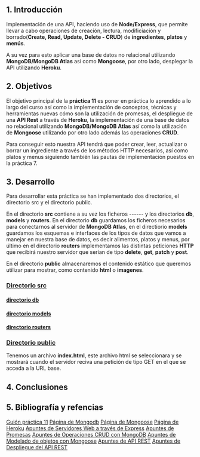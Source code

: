 ## 1. Introducción

Implementación de una API, haciendo uso de **Node/Express**, que permite llevar a cabo operaciones de creación, lectura, modificiación y borrado(**Create, Read, Update, Delete - CRUD**) de **ingredientes**, **platos** y **menús**. 

A su vez para esto aplicar una base de datos no relacional utilizando **MongoDB/MongoDB Atlas** así como **Mongoose**, por otro lado, desplegar la API utilizando **Heroku**.


## 2. Objetivos

El objetivo principal de la **práctica 11** es poner en práctica lo aprendido a lo largo del curso así como la implementación de conceptos, técnicas y herramientas nuevas cómo son la utilización de promesas, el despliegue de una **API Rest** a través de **Heroku**, la implementación de una base de datos no relacional utilizando **MongoDB/MongoDB Atlas** así como la utilización de **Mongoose** utilizando por otro lado además las operaciones **CRUD**.

Para conseguir esto nuestra API tendrá que poder crear, leer, actualizar o borrar un ingrediente a través de los métodos HTTP necesarios, así como platos y menus siguiendo también las pautas de implementación puestos en la práctica 7.

## 3. Desarrollo

Para desarrollar esta práctica se han implementado dos directorios, el directorio src y el directorio public.

En el directorio **src** contiene a su vez los ficheros ------ y los directorios **db**, **models** y **routers**. En el directorio **db** guardamos los ficheros necesarios para conectarnos al servidor de **MongoDB Atlas**, en el directiorio **models** guardamos los esquemas e interfaces de los tipos de datos que vamos a manejar en nuestra base de datos, es decir alimentos, platos y menus, por último en el directorio **routers** implementamos las distintas peticiones **HTTP** que recibirá nuestro servidor que serían de tipo **delete**, **get**, **patch** y **post**.

En el directorio **public** almacenaremos el contenido estático que queremos utilizar para mostrar, como contenido **html** o **imagenes**.

### [Directorio src](../src)

#### [directorio db](../src/db)

#### [directorio models](../src/models)

#### [directorio routers](../src/routers)

### [Directorio public](../public)

Tenemos un archivo **index.html**, este archivo html se seleccionara y se mostrará cuando el servidor reciva una petición de tipo GET en el que se acceda a la URL base.

## 4. Conclusiones



## 5. Bibliografía y refencias

[Guión práctica 11](https://ull-esit-inf-dsi-2021.github.io/prct11-menu-api/)
[Página de Mongodb](https://www.mongodb.com/es)
[Página de Mongoose](https://mongoosejs.com/)
[Página de Heroku](https://www.heroku.com/)
[Apuntes de Servidores Web a través de Express](https://ull-esit-inf-dsi-2021.github.io/nodejs-theory/nodejs-express.html)
[Apuntes de Promesas](https://ull-esit-inf-dsi-2021.github.io/nodejs-theory/nodejs-promises.html)
[Apuntes de Operaciones CRUD con MongoDB](https://ull-esit-inf-dsi-2021.github.io/nodejs-theory/nodejs-mongodb.html)
[Apuntes de Modelado de objetos con Mongoose](https://ull-esit-inf-dsi-2021.github.io/nodejs-theory/nodejs-mongoose.html)
[Apuntes de API REST](https://ull-esit-inf-dsi-2021.github.io/nodejs-theory/nodejs-rest-api.html)
[Apuntes de Despliegue del API REST](https://ull-esit-inf-dsi-2021.github.io/nodejs-theory/nodejs-deployment.html)